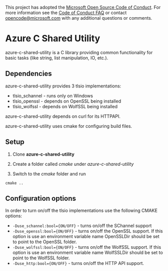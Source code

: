 
This project has adopted the [Microsoft Open Source Code of Conduct](https://opensource.microsoft.com/codeofconduct/). For more information see the [Code of Conduct FAQ](https://opensource.microsoft.com/codeofconduct/faq/) or contact [opencode@microsoft.com](mailto:opencode@microsoft.com) with any additional questions or comments.

# Azure C Shared Utility

azure-c-shared-utility is a C library providing common functionality for basic tasks (like string, list manipulation, IO, etc.).

## Dependencies

azure-c-shared-utility provides 3 tlsio implementations:
- tlsio_schannel - runs only on Windows
- tlsio_openssl - depends on OpenSSL being installed
- tlsio_wolfssl - depends on WolfSSL being installed 

azure-c-shared-utility depends on curl for its HTTPAPI.

azure-c-shared-utility uses cmake for configuring build files.

## Setup

1. Clone **azure-c-shared-utility**

2. Create a folder called *cmake* under *azure-c-shared-utility*

3. Switch to the *cmake* folder and run
```
cmake ..
```

## Configuration options

In order to turn on/off the tlsio implementations use the following CMAKE options:
 
* `-Duse_schannel:bool={ON/OFF}` - turns on/off the SChannel support
* `-Duse_openssl:bool={ON/OFF}` - turns on/off the OpenSSL support. If this option is use an environment variable name OpenSSLDir should be set to point to the OpenSSL folder.
* `-Duse_wolfssl:bool={ON/OFF}` - turns on/off the WolfSSL support. If this option is use an environment variable name WolfSSLDir should be set to point to the WolfSSL folder.
* `-Duse_http:bool={ON/OFF}` - turns on/off the HTTP API support. 

